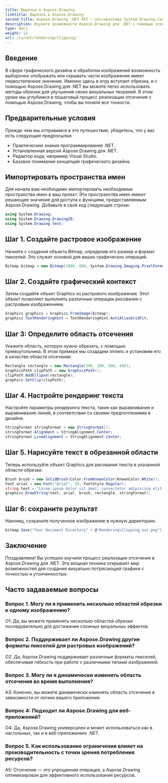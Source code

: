 ```yaml
---
title: Вырезка в Aspose.Drawing
linktitle: Вырезка в Aspose.Drawing
second_title: Aspose.Drawing .NET API — альтернатива System.Drawing.Common
description: Изучите возможности Aspose.Drawing для .NET с помощью этого пошагового руководства по реализации обрезки для улучшенного графического дизайна.
type: docs
weight: 12
url: /ru/net/rendering/clipping/
---
```

## Введение

В сфере графического дизайна и обработки изображений возможность выборочно отображать или скрывать части изображения имеет первостепенное значение. Именно здесь в игру вступает обрезка, и с помощью Aspose.Drawing для .NET вы можете легко использовать методы обрезки для улучшения своих визуальных творений. В этом уроке мы углубимся в пошаговый процесс реализации отсечения с помощью Aspose.Drawing, чтобы вы поняли все тонкости.

## Предварительные условия

Прежде чем мы отправимся в это путешествие, убедитесь, что у вас есть следующие предпосылки:

- Практические знания программирования .NET.
- Установленная версия Aspose.Drawing для .NET.
- Редактор кода, например Visual Studio.
- Базовое понимание концепций графического дизайна.

## Импортировать пространства имен

Для начала вам необходимо импортировать необходимые пространства имен в ваш проект. Эти пространства имен имеют решающее значение для доступа к функциям, предоставляемым Aspose.Drawing. Добавьте в свой код следующие строки:

```csharp
using System.Drawing;
using System.Drawing.Drawing2D;
using System.Drawing.Text;
```

## Шаг 1. Создайте растровое изображение

Начните с создания объекта Bitmap, определив его размер и формат пикселей. Это служит основой для ваших графических операций. 

```csharp
Bitmap bitmap = new Bitmap(1000, 800, System.Drawing.Imaging.PixelFormat.Format32bppPArgb);
```

## Шаг 2. Создайте графический контекст

Затем создайте объект Graphics из растрового изображения. Этот объект позволяет выполнять различные операции рисования с растровым изображением.

```csharp
Graphics graphics = Graphics.FromImage(bitmap);
graphics.TextRenderingHint = TextRenderingHint.AntiAliasGridFit;
```

## Шаг 3: Определите область отсечения

Укажите область, которую нужно обрезать, с помощью прямоугольника. В этом примере мы создадим эллипс и установим его в качестве области отсечения.

```csharp
Rectangle rectangle = new Rectangle(200, 200, 600, 400);
GraphicsPath clipPath = new GraphicsPath();
clipPath.AddEllipse(rectangle);
graphics.SetClip(clipPath);
```

## Шаг 4. Настройте рендеринг текста

Настройте параметры рендеринга текста, такие как выравнивание и выравнивание линий, в соответствии со своими предпочтениями в дизайне.

```csharp
StringFormat stringFormat = new StringFormat();
stringFormat.Alignment = StringAlignment.Center;
stringFormat.LineAlignment = StringAlignment.Center;
```

## Шаг 5. Нарисуйте текст в обрезанной области

Теперь используйте объект Graphics для рисования текста в указанной области обрезки.

```csharp
Brush brush = new SolidBrush(Color.FromKnownColor(KnownColor.White));
Font arial = new Font("Arial", 20, FontStyle.Regular);
string text = "Lorem ipsum dolor sit amet, consectetur adipiscing elit. ..."; // (Текст сокращен для краткости)
graphics.DrawString(text, arial, brush, rectangle, stringFormat);
```

## Шаг 6: сохраните результат

Наконец, сохраните полученное изображение в нужную директорию.

```csharp
bitmap.Save("Your Document Directory" + @"Rendering\Clipping_out.png");
```

## Заключение

Поздравляем! Вы успешно изучили процесс реализации отсечения в Aspose.Drawing для .NET. Эта мощная техника открывает мир возможностей для создания визуально потрясающей графики с точностью и утонченностью.

## Часто задаваемые вопросы

### Вопрос 1. Могу ли я применить несколько областей обрезки к одному изображению?

О1: Да, вы можете применять несколько областей обрезки последовательно для достижения сложных визуальных эффектов.

### Вопрос 2. Поддерживает ли Aspose.Drawing другие форматы пикселей для растровых изображений?

О2: Да, Aspose.Drawing поддерживает различные форматы пикселей, обеспечивая гибкость при работе с различными типами изображений.

### Вопрос 3. Могу ли я динамически изменять область отсечения во время выполнения?

A3: Конечно, вы можете динамически изменять область отсечения в зависимости от логики вашего приложения.

### Вопрос 4: Подходит ли Aspose.Drawing для веб-приложений?

О4: Да, Aspose.Drawing универсален и может использоваться как в настольных, так и в веб-приложениях .NET.

### Вопрос 5. Как использование ограничения влияет на производительность с точки зрения потребления ресурсов?

A5: Отсечение — это упрощенная операция, а Aspose.Drawing оптимизирован для эффективного использования ресурсов.